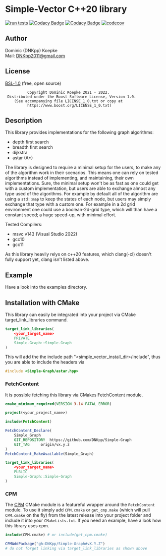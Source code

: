 # Simple-Vector C++20 library

[![run tests](https://github.com/DNKpp/Simple-Graph/actions/workflows/run_tests.yml/badge.svg)](https://github.com/DNKpp/Simple-Graph/actions/workflows/run_tests.yml)
[![Codacy Badge](https://app.codacy.com/project/badge/Grade/800b2ba82cd047b5b2c53387750dec87)](https://www.codacy.com/gh/DNKpp/Simple-Graph/dashboard?utm_source=github.com&amp;utm_medium=referral&amp;utm_content=DNKpp/Simple-Graph&amp;utm_campaign=Badge_Grade)
[![Codacy Badge](https://app.codacy.com/project/badge/Coverage/800b2ba82cd047b5b2c53387750dec87)](https://www.codacy.com/gh/DNKpp/Simple-Graph/dashboard?utm_source=github.com&utm_medium=referral&utm_content=DNKpp/Simple-Graph&utm_campaign=Badge_Coverage)
[![codecov](https://codecov.io/gh/DNKpp/Simple-Graph/branch/master/graph/badge.svg?token=CIJMPLQCMA)](https://codecov.io/gh/DNKpp/Simple-Graph)

## Author
Dominic (DNKpp) Koepke  
Mail: [DNKpp2011@gmail.com](mailto:dnkpp2011@gmail.com)

## License

[BSL-1.0](https://github.com/DNKpp/Simple-Log/blob/master/LICENSE_1_0.txt) (free, open source)

```text
          Copyright Dominic Koepke 2021 - 2022.
 Distributed under the Boost Software License, Version 1.0.
    (See accompanying file LICENSE_1_0.txt or copy at
          https://www.boost.org/LICENSE_1_0.txt)
```

## Description
This library provides implementations for the following graph algorithms:
*   depth first search
*   breadth first search
*   dijkstra
*   astar (A*)

The library is designed to require a minimal setup for the users, to make any of the algorithm work in their scenarios. This means one can rely on tested algorithms instead of implementing, and maintaining, their own implementations. Sure, the minimal setup won't be
as fast as one could get with a custom implementation, but users are able to exchange almost any type used of the algorithms. For example by default all of the algorithm are using a ``std::map`` to keep the states of each node, but users may simply exchange that type
with a custom one. For example in a 2d grid environment one could use a boolean-2d-grid type, which will than have a constant speed; a huge speed-up, with minimal effort.

Tested Compilers:
*   msvc v143 (Visual Studio 2022)
*   gcc10
*   gcc11

As this library heavily relys on c++20 features, which clang(-cl) doesn't fully support yet, clang isn't listed above.

## Example
Have a look into the examples directory.

## Installation with CMake
This library can easily be integrated into your project via CMake target_link_libraries command.

```cmake
target_link_libraries(
	<your_target_name>
	PRIVATE
	Simple-Graph::Simple-Graph
)
```
This will add the the include path "<simple_vector_install_dir>/include", thus you are able to include the headers via
```cpp
#include <Simple-Graph/astar.hpp>
```

### FetchContent
It is possible fetching this library via CMakes FetchContent module.

```cmake
cmake_minimum_required(VERSION 3.14 FATAL_ERROR)

project(<your_project_name>)

include(FetchContent)

FetchContent_Declare(
	Simple_Graph
	GIT_REPOSITORY	https://github.com/DNKpp/Simple-Graph
	GIT_TAG		origin/vx.y.z
)
FetchContent_MakeAvailable(Simple_Graph)

target_link_libraries(
	<your_target_name>
	PUBLIC
	Simple-Graph::Simple-Graph
)
```

### CPM
The [CPM](https://github.com/cpm-cmake/CPM.cmake) CMake module is a featureful wrapper around the ``FetchContent`` module. To use it simply add ``CPM.cmake`` or ``get_cmp.make`` (which will pull ``CPM.cmake`` on the fly)
from the latest release into your project folder and include it into your ``CMakeLists.txt``. If you need an example, have a look how this library uses cpm.

```cmake
include(CPM.cmake) # or include(get_cpm.cmake)

CPMAddPackage("gh:DNKpp/Simple-Graph#vX.Y.Z")
# do not forget linking via target_link_libraries as shown above
```
